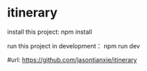 # itinerary
install this project:
npm install

run this project in development：
npm run dev

#url: https://github.com/jasontianxie/itinerary
